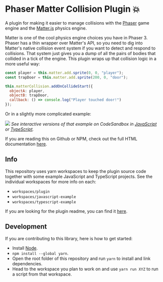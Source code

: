 # Phaser Matter Collision Plugin 💥 <!-- omit in toc -->

A plugin for making it easier to manage collisions with the [Phaser](https://phaser.io/) game engine and the [Matter.js](http://brm.io/matter-js/) physics engine.

Matter is one of the cool physics engine choices you have in Phaser 3. Phaser has a thin wrapper over Matter's API, so you need to dig into Matter's native collision event system if you want to detect and respond to collisions. That system just gives you a dump of all the pairs of bodies that collided in a tick of the engine. This plugin wraps up that collision logic in a more useful way:

```js
const player = this.matter.add.sprite(0, 0, "player");
const trapDoor = this.matter.add.sprite(200, 0, "door");

this.matterCollision.addOnCollideStart({
  objectA: player,
  objectB: trapDoor,
  callback: () => console.log("Player touched door!")
});
```

Or in a slightly more complicated example:

[![](./doc-source-assets/collision-simple-demo.gif)](https://raw.githubusercontent.com/mikewesthad/phaser-matter-collision-plugin/master/doc-source-assets/collision-simple-demo.gif)
_See interactive versions of that example on CodeSandbox in [JavaScript](https://codesandbox.io/s/0o0917m23l) or [TypeScript](https://codesandbox.io/s/my3oyyqj39)._

If you are reading this on Github or NPM, check out the full HTML documentation [here](https://mikewesthad.github.io/phaser-matter-collision-plugin/docs/).

## Info

This repository uses yarn workspaces to keep the plugin source code together with some example JavaScript and TypeScript projects. See the individual workspaces for more info on each:

- `workspaces/plugin`
- `workspaces/javascript-example`
- `workspaces/typescript-example`

If you are looking for the plugin readme, you can find it [here](https://github.com/mikewesthad/phaser-matter-collision-plugin/tree/master/workspaces/plugin).

## Development

If you are contributing to this library, here is how to get started:

- Install [Node](https://nodejs.org/en/).
- `npm install --global yarn`.
- Open the root folder of this repository and run `yarn` to install and link dependencies.
- Head to the workspace you plan to work on and use `yarn run XYZ` to run a script from that workspace.